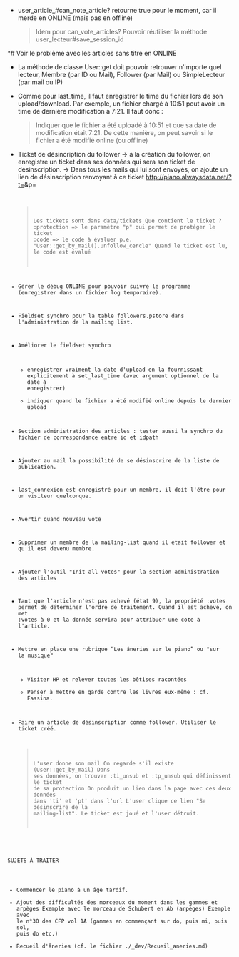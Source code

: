   
* user_article_#can_note_article? retourne true pour le moment, car il merde en ONLINE (mais pas en offline)
  > Idem pour can_vote_articles?
  > Pouvoir réutiliser la méthode user_lecteur#save_session_id
  
*# Voir le problème avec les articles sans titre en ONLINE

* La méthode de classe User::get doit pouvoir retrouver n'importe quel lecteur, Membre (par ID ou Mail), Follower (par Mail) ou SimpleLecteur (par mail ou IP)

* Comme pour last_time, il faut enregistrer le time du fichier lors de son upload/download.
  Par exemple, un fichier chargé à 10:51 peut avoir un time de dernière modification à 7:21.
  Il faut donc :
    > Indiquer que le fichier a été uploadé à 10:51 et que sa date 
      de modification était 7:21. 
  De cette manière, on peut savoir si le fichier a été modifié online (ou offline)
  
* Ticket de désincription du follower
  -> à la création du follower, on enregistre un ticket dans ses données qui sera son ticket de désinscription.
  -> Dans tous les mails qui lui sont envoyés, on ajoute un lien de désinscription renvoyant à ce ticket
    http://piano.alwaysdata.net/?t=<valeur ticket>&p=<code protection>
  > Les tickets sont dans data/tickets
  > Que contient le ticket ?
      :protection   =>  le paramètre "p" qui permet de protéger le ticket
      :code         => le code à évaluer
                        p.e. "User::get_by_mail(<le mail>).unfollow_cercle"
    Quand le ticket est lu, le code est évalué
    
* Gérer le débug ONLINE pour pouvoir suivre le programme (enregistrer dans un fichier log temporaire).

* Fieldset synchro pour la table followers.pstore dans l'administration de la mailing list.

* Améliorer le fieldset synchro
  - enregistrer vraiment la date d'upload en la fournissant explicitement
    à set_last_time (avec argument optionnel de la date à enregistrer)
  - indiquer quand le fichier a été modifié online depuis le dernier upload

* Section administration des articles : tester aussi la synchro du fichier de correspondance entre id et idpath
  
* Ajouter au mail la possibilité de se désinscrire de la liste de publication.

* last_connexion est enregistré pour un membre, il doit l'être pour un visiteur quelconque.

* Avertir quand nouveau vote

* Supprimer un membre de la mailing-list quand il était follower et qu'il
  est devenu membre.
  
* Ajouter l'outil "Init all votes" pour la section administration des articles

* Tant que l'article n'est pas achevé (état 9), la propriété :votes permet de déterminer l'ordre de traitement. Quand il est achevé, on met :votes à 0 et la donnée servira pour attribuer une cote à l'article.

* Mettre en place une rubrique “Les âneries sur le piano” ou "sur la musique"
  - Visiter HP et relever toutes les bêtises racontées
  - Penser à mettre en garde contre les livres eux-même : cf. Fassina.

* Faire un article de désinscription comme follower. Utiliser le ticket créé.
  > L'user donne son mail
  > On regarde s'il existe (User::get_by_mail)
  > Dans ses données, on trouver :ti_unsub et :tp_unsub qui définissent le ticket de sa protection
  > On produit un lien dans la page avec ces deux données dans 'ti' et 'pt' dans l'url
  > L'user clique ce lien "Se désinscrire de la mailing-list". Le ticket est joué et l'user détruit.
  
SUJETS À TRAITER
  * Commencer le piano à un âge tardif.
  * Ajout des difficultés des morceaux du moment dans les gammes et arpèges
    Exemple avec le morceau de Schubert en Ab (arpèges)
    Exemple avec le n°30 des CFP vol 1A (gammes en commençant sur do, puis mi, puis sol, puis do etc.)
  * Recueil d'âneries (cf. le fichier ./_dev/Recueil_aneries.md)